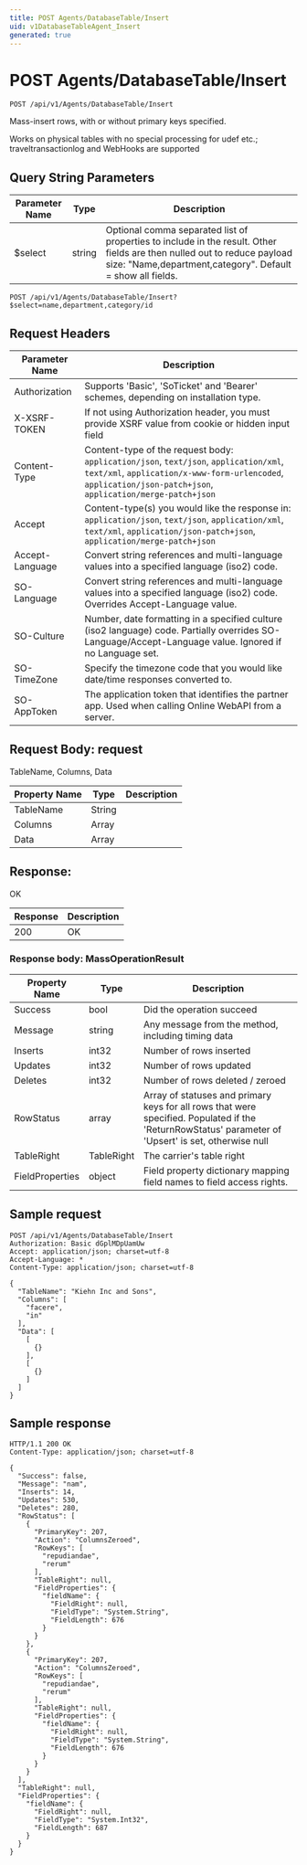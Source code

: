 ```yaml
---
title: POST Agents/DatabaseTable/Insert
uid: v1DatabaseTableAgent_Insert
generated: true
---
```


# POST Agents/DatabaseTable/Insert

```http
POST /api/v1/Agents/DatabaseTable/Insert
```

Mass-insert rows, with or without primary keys specified.


Works on physical tables with no special processing for udef etc.; traveltransactionlog and WebHooks are supported






## Query String Parameters

| Parameter Name | Type |  Description |
|----------------|------|--------------|
| $select | string |  Optional comma separated list of properties to include in the result. Other fields are then nulled out to reduce payload size: "Name,department,category". Default = show all fields. |

```http
POST /api/v1/Agents/DatabaseTable/Insert?$select=name,department,category/id
```


## Request Headers

| Parameter Name | Description |
|----------------|-------------|
| Authorization  | Supports 'Basic', 'SoTicket' and 'Bearer' schemes, depending on installation type. |
| X-XSRF-TOKEN   | If not using Authorization header, you must provide XSRF value from cookie or hidden input field |
| Content-Type | Content-type of the request body: `application/json`, `text/json`, `application/xml`, `text/xml`, `application/x-www-form-urlencoded`, `application/json-patch+json`, `application/merge-patch+json` |
| Accept         | Content-type(s) you would like the response in: `application/json`, `text/json`, `application/xml`, `text/xml`, `application/json-patch+json`, `application/merge-patch+json` |
| Accept-Language | Convert string references and multi-language values into a specified language (iso2) code. |
| SO-Language | Convert string references and multi-language values into a specified language (iso2) code. Overrides Accept-Language value. |
| SO-Culture | Number, date formatting in a specified culture (iso2 language) code. Partially overrides SO-Language/Accept-Language value. Ignored if no Language set. |
| SO-TimeZone | Specify the timezone code that you would like date/time responses converted to. |
| SO-AppToken | The application token that identifies the partner app. Used when calling Online WebAPI from a server. |

## Request Body: request 

TableName, Columns, Data 

| Property Name | Type |  Description |
|----------------|------|--------------|
| TableName | String |  |
| Columns | Array |  |
| Data | Array |  |

## Response:

OK

| Response | Description |
|----------------|-------------|
| 200 | OK |

### Response body: MassOperationResult

| Property Name | Type |  Description |
|----------------|------|--------------|
| Success | bool | Did the operation succeed |
| Message | string | Any message from the method, including timing data |
| Inserts | int32 | Number of rows inserted |
| Updates | int32 | Number of rows updated |
| Deletes | int32 | Number of rows deleted / zeroed |
| RowStatus | array | Array of statuses and primary keys for all rows that were specified. Populated if the 'ReturnRowStatus' parameter of 'Upsert' is set, otherwise null |
| TableRight | TableRight | The carrier's table right |
| FieldProperties | object | Field property dictionary mapping field names to field access rights. |

## Sample request

```http!
POST /api/v1/Agents/DatabaseTable/Insert
Authorization: Basic dGplMDpUamUw
Accept: application/json; charset=utf-8
Accept-Language: *
Content-Type: application/json; charset=utf-8

{
  "TableName": "Kiehn Inc and Sons",
  "Columns": [
    "facere",
    "in"
  ],
  "Data": [
    [
      {}
    ],
    [
      {}
    ]
  ]
}
```

## Sample response

```http_
HTTP/1.1 200 OK
Content-Type: application/json; charset=utf-8

{
  "Success": false,
  "Message": "nam",
  "Inserts": 14,
  "Updates": 530,
  "Deletes": 280,
  "RowStatus": [
    {
      "PrimaryKey": 207,
      "Action": "ColumnsZeroed",
      "RowKeys": [
        "repudiandae",
        "rerum"
      ],
      "TableRight": null,
      "FieldProperties": {
        "fieldName": {
          "FieldRight": null,
          "FieldType": "System.String",
          "FieldLength": 676
        }
      }
    },
    {
      "PrimaryKey": 207,
      "Action": "ColumnsZeroed",
      "RowKeys": [
        "repudiandae",
        "rerum"
      ],
      "TableRight": null,
      "FieldProperties": {
        "fieldName": {
          "FieldRight": null,
          "FieldType": "System.String",
          "FieldLength": 676
        }
      }
    }
  ],
  "TableRight": null,
  "FieldProperties": {
    "fieldName": {
      "FieldRight": null,
      "FieldType": "System.Int32",
      "FieldLength": 687
    }
  }
}
```